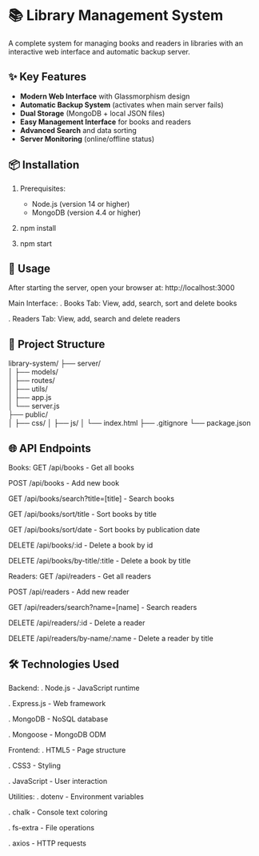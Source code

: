 # 📚 Library Management System

A complete system for managing books and readers in libraries with an interactive web interface and automatic backup server.

## ✨ Key Features

- **Modern Web Interface** with Glassmorphism design
- **Automatic Backup System** (activates when main server fails)
- **Dual Storage** (MongoDB + local JSON files)
- **Easy Management Interface** for books and readers
- **Advanced Search** and data sorting
- **Server Monitoring** (online/offline status)

## 📦 Installation

1. Prerequisites:
   - Node.js (version 14 or higher)
   - MongoDB (version 4.4 or higher)

2. npm install
3. npm start

## 🚀 Usage  

After starting the server, open your browser at: http://localhost:3000


Main Interface:
. Books Tab: View, add, search, sort and delete books

. Readers Tab: View, add, search and delete readers

## 📂 Project Structure

library-system/
├── server/                 
│   ├── models/             
│   ├── routes/              
│   ├── utils/               
│   ├── app.js               
│   └── server.js            
├── public/                 
│   ├── css/
│   ├── js/
│   └── index.html
├── .gitignore
└── package.json

## 🌐 API Endpoints

Books:
GET /api/books - Get all books

POST /api/books - Add new book

GET /api/books/search?title=[title] - Search books

GET /api/books/sort/title - Sort books by title

GET /api/books/sort/date - Sort books by publication date

DELETE /api/books/:id - Delete a book by id

DELETE /api/books/by-title/:title - Delete a book by title

Readers:
GET /api/readers - Get all readers

POST /api/readers - Add new reader

GET /api/readers/search?name=[name] - Search readers

DELETE /api/readers/:id - Delete a reader

DELETE /api/readers/by-name/:name - Delete a reader by title

## 🛠️ Technologies Used

Backend:
. Node.js - JavaScript runtime

. Express.js - Web framework

. MongoDB - NoSQL database

. Mongoose - MongoDB ODM

Frontend:
. HTML5 - Page structure

. CSS3 - Styling

. JavaScript - User interaction

Utilities:
. dotenv - Environment variables

. chalk - Console text coloring

. fs-extra - File operations

. axios - HTTP requests
